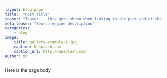 ```yaml
---
layout: blog-page
title:  "Post title"
teaser: "Teaser... this gets shown when linking to the post and at the start of the post."
meta_teaser: "Search engine description"
categories:
    - blog
image:
    title: gallery-example-1.jpg
    caption: Unsplash.com
    caption_url: http://unsplash.com
author: mo
---
```

Here is the page body
